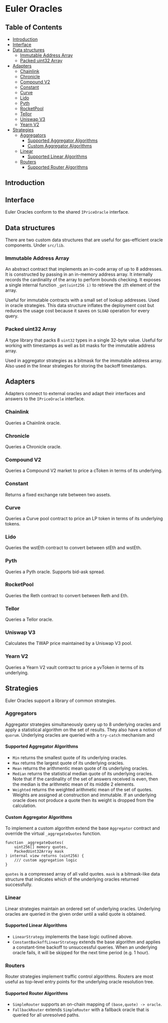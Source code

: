 # Euler Oracles

## Table of Contents
<!-- TOC FOLLOWS -->
<!-- START OF TOC -->
<!-- md-toc: https://github.com/hoytech/md-toc -->

* [Introduction](#introduction)
* [Interface](#interface)
* [Data structures](#data-structures)
    * [Immutable Address Array](#immutable-address-array)
    * [Packed uint32 Array](#packed-uint32-array)
* [Adapters](#adapters)
    * [Chainlink](#chainlink)
    * [Chronicle](#chronicle)
    * [Compound V2](#compound-v2)
    * [Constant](#constant)
    * [Curve](#curve)
    * [Lido](#lido)
    * [Pyth](#pyth)
    * [RocketPool](#rocketpool)
    * [Tellor](#tellor)
    * [Uniswap V3](#uniswap-v3)
    * [Yearn V2](#yearn-v2)
* [Strategies](#strategies)
    * [Aggregators](#aggregators)
        * [Supported Aggregator Algorithms](#supported-aggregator-algorithms)
        * [Custom Aggregator Algorithms](#custom-aggregator-algorithms)
    * [Linear](#linear)
        * [Supported Linear Algorithms](#supported-linear-algorithms)
    * [Routers](#routers)
        * [Supported Router Algorithms](#supported-router-algorithms)

<!-- END OF TOC -->

## Introduction

## Interface
Euler Oracles conform to the shared `IPriceOracle` interface.

## Data structures
There are two custom data structures that are useful for gas-efficient oracle components. Under `src/lib`.

### Immutable Address Array
An abstract contract that implements an in-code array of up to 8 addresses. It is constructed by passing in an in-memory address array. It internally records the cardinality of the array to perform bounds checking. It exposes a single internal function `_get(uint256 i)` to retrieve the `i`th element of the array.

Useful for immutable contracts with a small set of lookup addresses. Used in oracle strategies. This data structure inflates the deployment cost but reduces the usage cost because it saves on `SLOAD` operation for every query.

### Packed uint32 Array
A type library that packs 8 `uint32` types in a single 32-byte value. Useful for working with timestamps as well as bit masks for the immutable address array.

Used in aggregator strategies as a bitmask for the immutable address array. Also used in the linear strategies for storing the backoff timestamps.

## Adapters
Adapters connect to external oracles and adapt their interfaces and answers to the `IPriceOracle` interface.

### Chainlink
Queries a Chainlink oracle.

### Chronicle
Queries a Chronicle oracle.

### Compound V2
Queries a Compound V2 market to price a cToken in terms of its underlying.

### Constant
Returns a fixed exchange rate between two assets.

### Curve
Queries a Curve pool contract to price an LP token in terms of its underlying tokens.

### Lido
Queries the wstEth contract to convert between stEth and wstEth.

### Pyth
Queries a Pyth oracle. Supports bid-ask spread.

### RocketPool
Queries the Reth contract to convert between Reth and Eth.

### Tellor
Queries a Tellor oracle.

### Uniswap V3
Calculates the TWAP price maintained by a Uniswap V3 pool.

### Yearn V2
Queries a Yearn V2 vault contract to price a yvToken in terms of its underlying.

## Strategies
Euler Oracles support a library of common strategies.

### Aggregators
Aggregator strategies simultaneously query up to 8 underlying oracles and apply a statistical algorithm on the set of results. They also have a notion of `quorum`. Underlying oracles are queried with a `try-catch` mechanism and 

#### Supported Aggregator Algorithms
- `Min` returns the smallest quote of its underlying oracles.
- `Max` returns the largest quote of its underlying oracles.
- `Mean` returns the arithmentic mean quote of its underlying oracles.
- `Median` returns the statistical median quote of its underlying oracles. Note that if the cardinality of the set of answers received is even, then the median is the arithmetic mean of its middle 2 elements.
- `Weighted` returns the weighted arithmetic mean of the set of quotes. Weights are assigned at construction and immutable. If an underlying oracle does not produce a quote then its weight is dropped from the calculation.

#### Custom Aggregator Algorithms
To implement a custom algorithm extend the base `Aggregator` contract and override the virtual `_aggregateQuotes` function.
```solidity
function _aggregateQuotes(
    uint256[] memory quotes, 
    PackedUint32Array mask
) internal view returns (uint256) {
    /// custom aggregation logic
}
```

`quotes` is a compressed array of all valid quotes. `mask` is a bitmask-like data structure that indicates which of the underlying oracles returned successfully.

### Linear
Linear strategies maintain an ordered set of underlying oracles. Underlying oracles are queried in the given order until a valid quote is obtained.

#### Supported Linear Algorithms
- `LinearStrategy` implements the base logic outlined above.
- `ConstantBackoffLinearStrategy` extends the base algorithm and applies a constant-time backoff to unsuccessful queries. When an underlying oracle fails, it will be skipped for the next time period (e.g. 1 hour).

### Routers
Router strategies implement traffic control algorithms. Routers are most useful as top-level entry points for the underlying oracle resolution tree.

#### Supported Router Algorithms
- `SimpleRouter` supports an on-chain mapping of `(base,quote) -> oracle`.
- `FallbackRouter` extends `SimpleRouter` with a fallback oracle that is queried for all unresolved paths.
